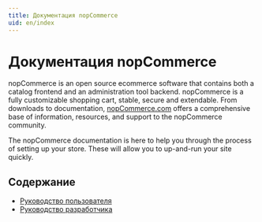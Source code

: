 ```yaml
---
title: Документация nopCommerce
uid: en/index
---
```


# Документация nopCommerce

nopCommerce is an open source ecommerce software that contains both a catalog frontend and an administration tool backend. nopCommerce is a fully customizable shopping cart, stable, secure and extendable. From downloads to documentation, [nopCommerce.com](https://www.nopCommerce.com) offers a comprehensive base of information, resources, and support to the nopCommerce community.

The nopCommerce documentation is here to help you through the process of setting up your store. These will allow you to up-and-run your site quickly.

## Содержание

* [Руководство пользователя](xref:en/user-guide/index)
* [Руководство разработчика](xref:en/developer/index)